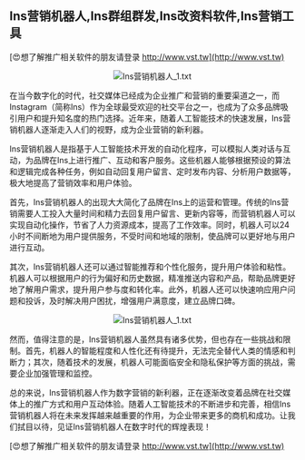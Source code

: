 ## **Ins营销机器人,Ins群组群发,Ins改资料软件,Ins营销工具**

[😍想了解推广相关软件的朋友请登录 http://www.vst.tw](http://www.vst.tw)

 <center><img src="https://vst.tw/MP4/tuiguang/png/5.png" alt="Ins营销机器人_1.txt"></center>

在当今数字化的时代，社交媒体已经成为企业推广和营销的重要渠道之一，而Instagram（简称Ins）作为全球最受欢迎的社交平台之一，也成为了众多品牌吸引用户和提升知名度的热门选择。近年来，随着人工智能技术的快速发展，Ins营销机器人逐渐走入人们的视野，成为企业营销的新利器。

Ins营销机器人是指基于人工智能技术开发的自动化程序，可以模拟人类对话与互动，为品牌在Ins上进行推广、互动和客户服务。这些机器人能够根据预设的算法和逻辑完成各种任务，例如自动回复用户留言、定时发布内容、分析用户数据等，极大地提高了营销效率和用户体验。

首先，Ins营销机器人的出现大大简化了品牌在Ins上的运营和管理。传统的Ins营销需要人工投入大量时间和精力去回复用户留言、更新内容等，而营销机器人可以实现自动化操作，节省了人力资源成本，提高了工作效率。同时，机器人可以24小时不间断地为用户提供服务，不受时间和地域的限制，使品牌可以更好地与用户进行互动。

其次，Ins营销机器人还可以通过智能推荐和个性化服务，提升用户体验和粘性。机器人可以根据用户的行为偏好和历史数据，精准推送内容和产品，帮助品牌更好地了解用户需求，提升用户参与度和转化率。此外，机器人还可以快速响应用户问题和投诉，及时解决用户困扰，增强用户满意度，建立品牌口碑。

 <center><img src="https://vst.tw/MP4/tuiguang/png/6.png" alt="Ins营销机器人_1.txt"></center>

然而，值得注意的是，Ins营销机器人虽然具有诸多优势，但也存在一些挑战和限制。首先，机器人的智能程度和人性化还有待提升，无法完全替代人类的情感和判断力；其次，随着技术的发展，机器人可能面临安全和隐私保护等方面的挑战，需要企业加强管理和监控。

总的来说，Ins营销机器人作为数字营销的新利器，正在逐渐改变着品牌在社交媒体上的推广方式和用户互动体验。随着人工智能技术的不断进步和完善，相信Ins营销机器人将在未来发挥越来越重要的作用，为企业带来更多的商机和成功。让我们拭目以待，见证Ins营销机器人在数字时代的辉煌表现！

[😍想了解推广相关软件的朋友请登录 http://www.vst.tw](http://www.vst.tw)



